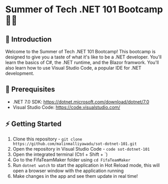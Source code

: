 # Summer of Tech .NET 101 Bootcamp 👩‍💻

## 👋 Introduction

Welcome to the Summer of Tech .NET 101 Bootcamp! This bootcamp is designed to give you a taste of what it's like to be a .NET developer. You'll learn the basics of C#, the .NET runtime, and the Blazor framwork. You'll also learn how to use Visual Studio Code, a popular IDE for .NET development.

## 🌱 Prerequisites

- .NET 7.0 SDK: https://dotnet.microsoft.com/download/dotnet/7.0
- Visual Studio Code: https://code.visualstudio.com/

## ⚡ Getting Started

1. Clone this repository - `git clone https://github.com/malinmalliyawadu/sot-dotnet-101.git`
2. Open the repository in Visual Studio Code - `code sot-dotnet-101`
3. Open the integrated terminal (Ctrl + Shift + `)
4. Go to the FifaTeamMaker folder using `cd FifaTeamMaker`
5. Run `dotnet watch` to start the application in Hot Reload mode, this will open a browser window with the application running
6. Make changes in the app and see them update in real time!
